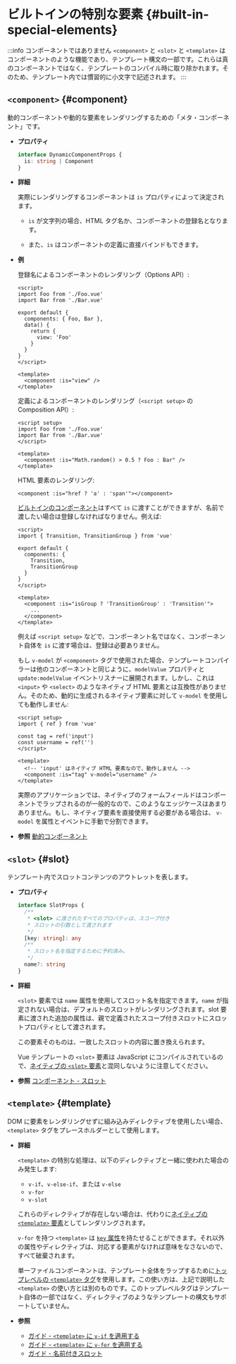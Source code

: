 # ビルトインの特別な要素 {#built-in-special-elements}

:::info コンポーネントではありません
`<component>` と `<slot>` と `<template>` はコンポーネントのような機能であり、テンプレート構文の一部です。これらは真のコンポーネントではなく、テンプレートのコンパイル時に取り除かれます。そのため、テンプレート内では慣習的に小文字で記述されます。
:::

## `<component>` {#component}

動的コンポーネントや動的な要素をレンダリングするための「メタ・コンポーネント」です。

- **プロパティ**

  ```ts
  interface DynamicComponentProps {
    is: string | Component
  }
  ```

- **詳細**

  実際にレンダリングするコンポーネントは `is` プロパティによって決定されます。

  - `is` が文字列の場合、HTML タグ名か、コンポーネントの登録名となります。

  - また、`is` はコンポーネントの定義に直接バインドもできます。

- **例**

  登録名によるコンポーネントのレンダリング（Options API）:

  ```vue
  <script>
  import Foo from './Foo.vue'
  import Bar from './Bar.vue'

  export default {
    components: { Foo, Bar },
    data() {
      return {
        view: 'Foo'
      }
    }
  }
  </script>

  <template>
    <component :is="view" />
  </template>
  ```

  定義によるコンポーネントのレンダリング（`<script setup>` の Composition API）:

  ```vue
  <script setup>
  import Foo from './Foo.vue'
  import Bar from './Bar.vue'
  </script>

  <template>
    <component :is="Math.random() > 0.5 ? Foo : Bar" />
  </template>
  ```

  HTML 要素のレンダリング:

  ```vue-html
  <component :is="href ? 'a' : 'span'"></component>
  ```

  [ビルトインのコンポーネント](./built-in-components)はすべて `is` に渡すことができますが、名前で渡したい場合は登録しなければなりません。例えば:

  ```vue
  <script>
  import { Transition, TransitionGroup } from 'vue'

  export default {
    components: {
      Transition,
      TransitionGroup
    }
  }
  </script>

  <template>
    <component :is="isGroup ? 'TransitionGroup' : 'Transition'">
      ...
    </component>
  </template>
  ```

  例えば `<script setup>` などで、コンポーネント名ではなく、コンポーネント自体を `is` に渡す場合は、登録は必要ありません。

  もし `v-model` が `<component>` タグで使用された場合、テンプレートコンパイラーは他のコンポーネントと同じように、`modelValue` プロパティと `update:modelValue` イベントリスナーに展開されます。しかし、これは `<input>` や `<select>` のようなネイティブ HTML 要素とは互換性がありません。そのため、動的に生成されるネイティブ要素に対して `v-model` を使用しても動作しません:

  ```vue
  <script setup>
  import { ref } from 'vue'

  const tag = ref('input')
  const username = ref('')
  </script>

  <template>
    <!-- 'input' はネイティブ HTML 要素なので、動作しません -->
    <component :is="tag" v-model="username" />
  </template>
  ```

  実際のアプリケーションでは、ネイティブのフォームフィールドはコンポーネントでラップされるのが一般的なので、このようなエッジケースはあまりありません。もし、ネイティブ要素を直接使用する必要がある場合は、 `v-model` を属性とイベントに手動で分割できます。

- **参照** [動的コンポーネント](/guide/essentials/component-basics#dynamic-components)

## `<slot>` {#slot}

テンプレート内でスロットコンテンツのアウトレットを表します。

- **プロパティ**

  ```ts
  interface SlotProps {
    /**
     * <slot> に渡されたすべてのプロパティは、スコープ付き
     * スロットの引数として渡されます
     */
    [key: string]: any
    /**
     * スロット名を指定するために予約済み。
     */
    name?: string
  }
  ```

- **詳細**

  `<slot>` 要素では `name` 属性を使用してスロット名を指定できます。`name` が指定されない場合は、デフォルトのスロットがレンダリングされます。slot 要素に渡された追加の属性は、親で定義されたスコープ付きスロットにスロットプロパティとして渡されます。

  この要素そのものは、一致したスロットの内容に置き換えられます。

  Vue テンプレートの `<slot>` 要素は JavaScript にコンパイルされているので、[ネイティブの `<slot>` 要素](https://developer.mozilla.org/ja/docs/Web/HTML/Element/slot)と混同しないように注意してください。

- **参照** [コンポーネント - スロット](/guide/components/slots)

## `<template>` {#template}

DOM に要素をレンダリングせずに組み込みディレクティブを使用したい場合、`<template>` タグをプレースホルダーとして使用します。

- **詳細**

  `<template>` の特別な処理は、以下のディレクティブと一緒に使われた場合のみ発生します:

  - `v-if`、`v-else-if`、または `v-else`
  - `v-for`
  - `v-slot`

  これらのディレクティブが存在しない場合は、代わりに[ネイティブの `<template>` 要素](https://developer.mozilla.org/ja/docs/Web/HTML/Element/template)としてレンダリングされます。

  `v-for` を持つ `<template>` は [`key` 属性](/api/built-in-special-attributes#key)を持たせることができます。それ以外の属性やディレクティブは、対応する要素がなければ意味をなさないので、すべて破棄されます。

  単一ファイルコンポーネントは、テンプレート全体をラップするために[トップレベルの `<template>` タグ](/api/sfc-spec#language-blocks)を使用します。この使い方は、上記で説明した `<template>` の使い方とは別のものです。このトップレベルタグはテンプレート自体の一部ではなく、ディレクティブのようなテンプレートの構文もサポートしていません。

- **参照**
  - [ガイド - `<template>` に `v-if` を適用する](/guide/essentials/conditional#v-if-on-template)
  - [ガイド - `<template>` に `v-for` を適用する](/guide/essentials/list#v-for-on-template)
  - [ガイド - 名前付きスロット](/guide/components/slots#named-slots)
